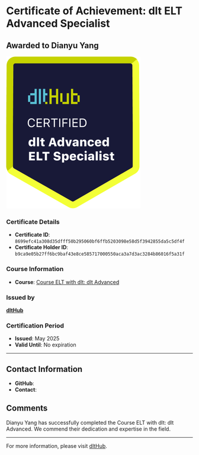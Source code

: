 
# Certificate of Achievement: dlt ELT Advanced Specialist

## Awarded to **Dianyu Yang**

![Course Image](../badges/advanced_etl_specialist.png)

### Certificate Details
- **Certificate ID**: `8699efc41a308d35dfff50b295060bf6ffb5203098e58d5f3942855da5c5df4f`
- **Certificate Holder ID**: `b9ca9e05b27ff6bc9baf43e8ce585717000550aca3a7d3ac3284b86016f5a31f`

### Course Information
- **Course**: [Course ELT with dlt: dlt Advanced](https://github.com/dlt-hub/dlthub-education/tree/main/courses/dlt_advanced_2025)

### Issued by
[**dltHub**](https://dlthub.com/) 

### Certification Period
- **Issued**: May 2025
- **Valid Until**: No expiration

---

## Contact Information
- **GitHub**: 
- **Contact**: 

## Comments
Dianyu Yang has successfully completed the Course ELT with dlt: dlt Advanced. We commend their dedication and expertise in the field.

---

For more information, please visit [dltHub](https://dlthub.com/).
    